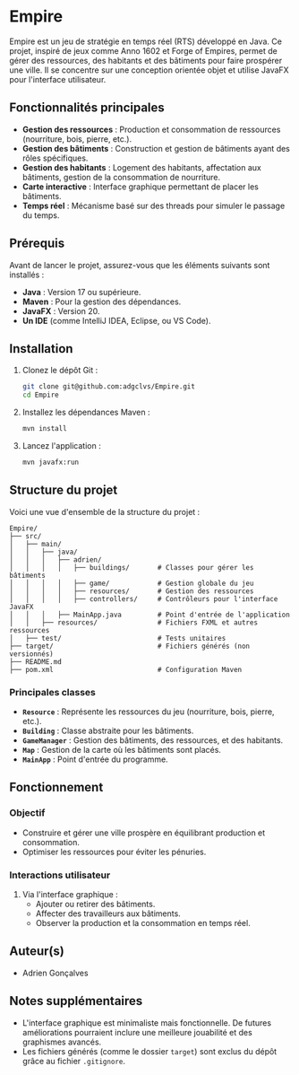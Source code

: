 # Empire

Empire est un jeu de stratégie en temps réel (RTS) développé en Java. Ce projet, inspiré de jeux comme Anno 1602 et Forge of Empires, permet de gérer des ressources, des habitants et des bâtiments pour faire prospérer une ville. Il se concentre sur une conception orientée objet et utilise JavaFX pour l'interface utilisateur.

## Fonctionnalités principales

- **Gestion des ressources** : Production et consommation de ressources (nourriture, bois, pierre, etc.).
- **Gestion des bâtiments** : Construction et gestion de bâtiments ayant des rôles spécifiques.
- **Gestion des habitants** : Logement des habitants, affectation aux bâtiments, gestion de la consommation de nourriture.
- **Carte interactive** : Interface graphique permettant de placer les bâtiments.
- **Temps réel** : Mécanisme basé sur des threads pour simuler le passage du temps.

## Prérequis

Avant de lancer le projet, assurez-vous que les éléments suivants sont installés :

- **Java** : Version 17 ou supérieure.
- **Maven** : Pour la gestion des dépendances.
- **JavaFX** : Version 20.
- **Un IDE** (comme IntelliJ IDEA, Eclipse, ou VS Code).

## Installation

1. Clonez le dépôt Git :

   ```bash
   git clone git@github.com:adgclvs/Empire.git
   cd Empire
   ```

2. Installez les dépendances Maven :

   ```bash
   mvn install
   ```

3. Lancez l'application :
   ```bash
   mvn javafx:run
   ```

## Structure du projet

Voici une vue d'ensemble de la structure du projet :

```plaintext
Empire/
├── src/
│   ├── main/
│   │   ├── java/
│   │   │   ├── adrien/
│   │   │   │   ├── buildings/       # Classes pour gérer les bâtiments
│   │   │   │   ├── game/            # Gestion globale du jeu
│   │   │   │   ├── resources/       # Gestion des ressources
│   │   │   │   ├── controllers/     # Contrôleurs pour l'interface JavaFX
│   │   │   ├── MainApp.java         # Point d'entrée de l'application
│   │   ├── resources/               # Fichiers FXML et autres ressources
│   ├── test/                        # Tests unitaires
├── target/                          # Fichiers générés (non versionnés)
├── README.md
├── pom.xml                          # Configuration Maven
```

### Principales classes

- **`Resource`** : Représente les ressources du jeu (nourriture, bois, pierre, etc.).
- **`Building`** : Classe abstraite pour les bâtiments.
- **`GameManager`** : Gestion des bâtiments, des ressources, et des habitants.
- **`Map`** : Gestion de la carte où les bâtiments sont placés.
- **`MainApp`** : Point d'entrée du programme.

## Fonctionnement

### Objectif

- Construire et gérer une ville prospère en équilibrant production et consommation.
- Optimiser les ressources pour éviter les pénuries.

### Interactions utilisateur

1. Via l'interface graphique :
   - Ajouter ou retirer des bâtiments.
   - Affecter des travailleurs aux bâtiments.
   - Observer la production et la consommation en temps réel.

## Auteur(s)

- Adrien Gonçalves

## Notes supplémentaires

- L'interface graphique est minimaliste mais fonctionnelle. De futures améliorations pourraient inclure une meilleure jouabilité et des graphismes avancés.
- Les fichiers générés (comme le dossier `target`) sont exclus du dépôt grâce au fichier `.gitignore`.
